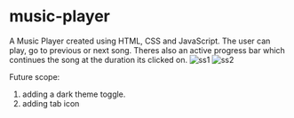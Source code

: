 # music-player
A Music Player created using HTML, CSS and JavaScript. The user can play, go to previous or next song. Theres also an active progress bar which continues the song at the duration its clicked on.
![ss1](https://user-images.githubusercontent.com/59096975/126037102-7d977f35-0ba7-4edb-91fe-389fdfd4c62b.jpg)
![ss2](https://user-images.githubusercontent.com/59096975/126037109-5fdffb56-7988-4f75-b8fd-312533137656.jpg)

Future scope:
1) adding a dark theme toggle. 
2) adding tab icon 
